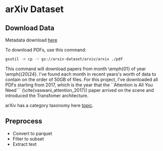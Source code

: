 # arXiv Dataset

## Download Data

Metadata download [here](https://www.kaggle.com/datasets/Cornell-University/arxiv?resource=download)


To download PDFs, use this command:

```bash
gsutil -m cp -r gs://arxiv-dataset/arxiv/arxiv ./pdf
```

This command will download papers from month \emph{01} of year \emph{(20)24}. I've found each month in recent years's worth of data to contain on the order of 50GB of files. For this project, I've downloaded all PDFs starting from 2017, which is the year that the ``Attention is All You Need``` (\cite{vaswani_attention_2017}) paper arrived on the scene and introduced the Transfomer architecture.

arXiv has a category taxonomy here [topic](https://arxiv.org/category_taxonomy). 


## Preprocess
- Convert to parquet
- Filter to subset
- Extract text

